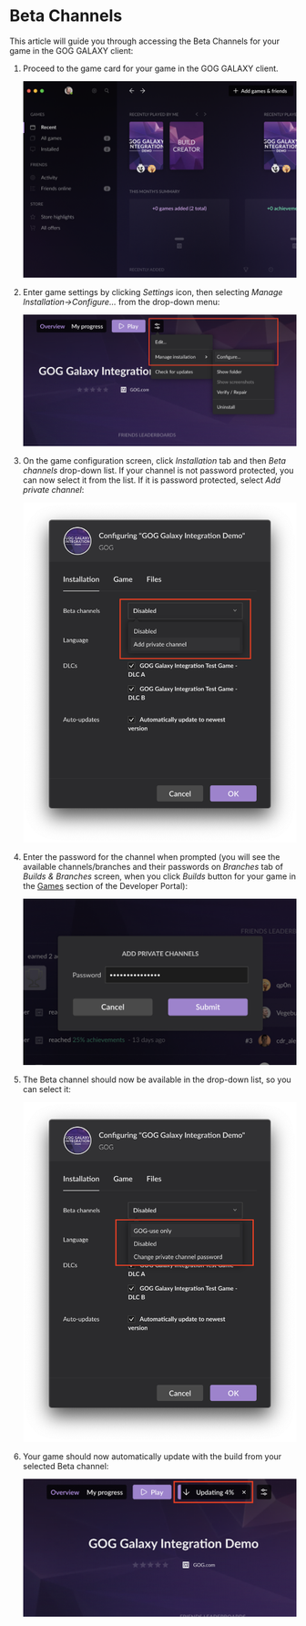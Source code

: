 # Beta Channels

This article will guide you through accessing the Beta Channels for your game in the GOG GALAXY client:

1. Proceed to the game card for your game in the GOG GALAXY client.

    ![Game Card](_assets/gc-beta-channels1.png)

2. Enter game settings by clicking *Settings* icon, then selecting *Manage Installation→Configure…* from the drop-down menu:

    ![Configuration Menu](_assets/gc-beta-channels2.png)

3. On the game configuration screen, click *Installation* tab and then *Beta channels* drop-down list. If your channel is not password protected, you can now select it from the list. If it is password protected, select *Add private channel*:

    ![Selecting Beta Channels](_assets/gc-beta-channels3.png)

4. Enter the password for the channel when prompted (you will see the available channels/branches and their passwords on *Branches* tab of *Builds & Branches* screen, when you click *Builds* button for your game in the [Games](https://devportal.gog.com/panel/games) section of the Developer Portal):

    ![Channel Password](_assets/gc-beta-channels4.png)

5. The Beta channel should now be available in the drop-down list, so you can select it:

    ![Channel Connected](_assets/gc-beta-channels5.png)

6. Your game should now automatically update with the build from your selected Beta channel:

    ![Game Update](_assets/gc-beta-channels6.png)